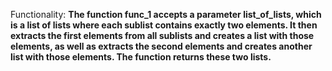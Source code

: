 Functionality: **The function func_1 accepts a parameter list_of_lists, which is a list of lists where each sublist contains exactly two elements. It then extracts the first elements from all sublists and creates a list with those elements, as well as extracts the second elements and creates another list with those elements. The function returns these two lists.**